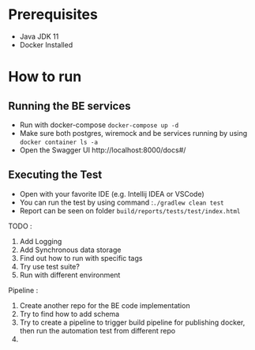 # Prerequisites
- Java JDK 11
- Docker Installed

# How to run

## Running the BE services
- Run with docker-compose `docker-compose up -d`
- Make sure both postgres, wiremock and be services running by using `docker container ls -a`
- Open the Swagger UI http://localhost:8000/docs#/

## Executing the Test
- Open with your favorite IDE (e.g. Intellij IDEA or VSCode)
- You can run the test by using command :`./gradlew clean test`
- Report can be seen on folder `build/reports/tests/test/index.html`

TODO : 
1. Add Logging
2. Add Synchronous data storage
3. Find out how to run with specific tags
4. Try use test suite?
5. Run with different environment

Pipeline :
1. Create another repo for the BE code implementation
2. Try to find how to add schema
3. Try to create a pipeline to trigger build pipeline for publishing docker, then run the automation test from different repo
4. 